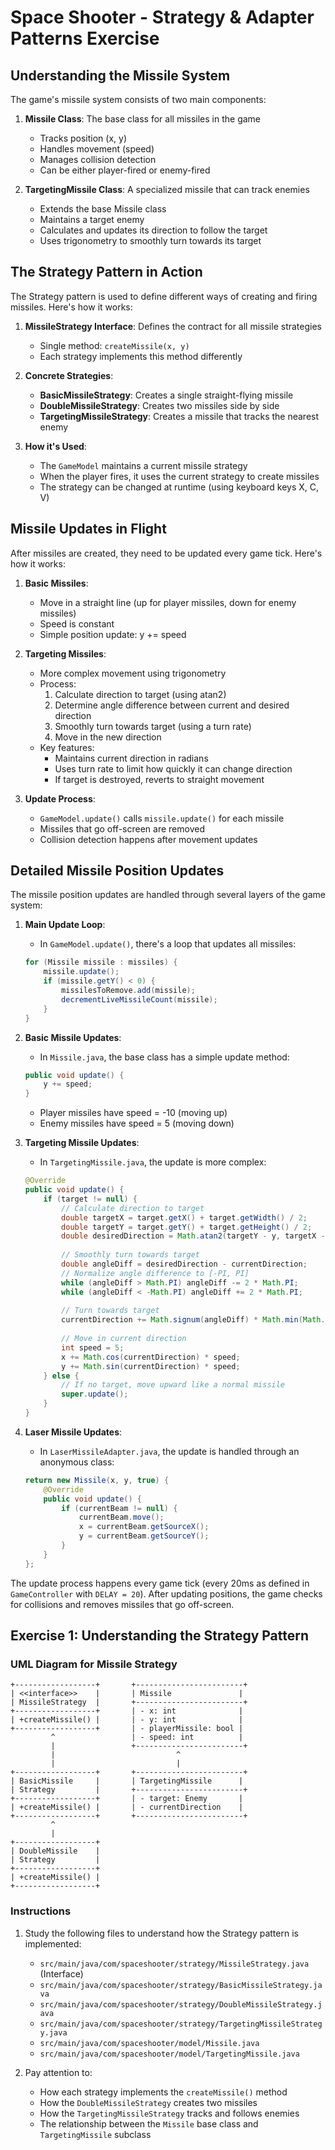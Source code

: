 # Space Shooter - Strategy & Adapter Patterns Exercise

## Understanding the Missile System

The game's missile system consists of two main components:

1. **Missile Class**: The base class for all missiles in the game
   - Tracks position (x, y)
   - Handles movement (speed)
   - Manages collision detection
   - Can be either player-fired or enemy-fired

2. **TargetingMissile Class**: A specialized missile that can track enemies
   - Extends the base Missile class
   - Maintains a target enemy
   - Calculates and updates its direction to follow the target
   - Uses trigonometry to smoothly turn towards its target

## The Strategy Pattern in Action

The Strategy pattern is used to define different ways of creating and firing missiles. Here's how it works:

1. **MissileStrategy Interface**: Defines the contract for all missile strategies
   - Single method: `createMissile(x, y)`
   - Each strategy implements this method differently

2. **Concrete Strategies**:
   - **BasicMissileStrategy**: Creates a single straight-flying missile
   - **DoubleMissileStrategy**: Creates two missiles side by side
   - **TargetingMissileStrategy**: Creates a missile that tracks the nearest enemy

3. **How it's Used**:
   - The `GameModel` maintains a current missile strategy
   - When the player fires, it uses the current strategy to create missiles
   - The strategy can be changed at runtime (using keyboard keys X, C, V)

## Missile Updates in Flight

After missiles are created, they need to be updated every game tick. Here's how it works:

1. **Basic Missiles**:
   - Move in a straight line (up for player missiles, down for enemy missiles)
   - Speed is constant
   - Simple position update: y += speed

2. **Targeting Missiles**:
   - More complex movement using trigonometry
   - Process:
     1. Calculate direction to target (using atan2)
     2. Determine angle difference between current and desired direction
     3. Smoothly turn towards target (using a turn rate)
     4. Move in the new direction
   - Key features:
     - Maintains current direction in radians
     - Uses turn rate to limit how quickly it can change direction
     - If target is destroyed, reverts to straight movement

3. **Update Process**:
   - `GameModel.update()` calls `missile.update()` for each missile
   - Missiles that go off-screen are removed
   - Collision detection happens after movement updates

## Detailed Missile Position Updates

The missile position updates are handled through several layers of the game system:

1. **Main Update Loop**:
   - In `GameModel.update()`, there's a loop that updates all missiles:
   ```java
   for (Missile missile : missiles) {
       missile.update();
       if (missile.getY() < 0) {
           missilesToRemove.add(missile);
           decrementLiveMissileCount(missile);
       }
   }
   ```

2. **Basic Missile Updates**:
   - In `Missile.java`, the base class has a simple update method:
   ```java
   public void update() {
       y += speed;
   }
   ```
   - Player missiles have speed = -10 (moving up)
   - Enemy missiles have speed = 5 (moving down)

3. **Targeting Missile Updates**:
   - In `TargetingMissile.java`, the update is more complex:
   ```java
   @Override
   public void update() {
       if (target != null) {
           // Calculate direction to target
           double targetX = target.getX() + target.getWidth() / 2;
           double targetY = target.getY() + target.getHeight() / 2;
           double desiredDirection = Math.atan2(targetY - y, targetX - x);
           
           // Smoothly turn towards target
           double angleDiff = desiredDirection - currentDirection;
           // Normalize angle difference to [-PI, PI]
           while (angleDiff > Math.PI) angleDiff -= 2 * Math.PI;
           while (angleDiff < -Math.PI) angleDiff += 2 * Math.PI;
           
           // Turn towards target
           currentDirection += Math.signum(angleDiff) * Math.min(Math.abs(angleDiff), TURN_RATE);
           
           // Move in current direction
           int speed = 5;
           x += Math.cos(currentDirection) * speed;
           y += Math.sin(currentDirection) * speed;
       } else {
           // If no target, move upward like a normal missile
           super.update();
       }
   }
   ```

4. **Laser Missile Updates**:
   - In `LaserMissileAdapter.java`, the update is handled through an anonymous class:
   ```java
   return new Missile(x, y, true) {
       @Override
       public void update() {
           if (currentBeam != null) {
               currentBeam.move();
               x = currentBeam.getSourceX();
               y = currentBeam.getSourceY();
           }
       }
   };
   ```

The update process happens every game tick (every 20ms as defined in `GameController` with `DELAY = 20`). After updating positions, the game checks for collisions and removes missiles that go off-screen.

## Exercise 1: Understanding the Strategy Pattern

### UML Diagram for Missile Strategy
```
+------------------+       +------------------------+
| <<interface>>    |       | Missile               |
| MissileStrategy  |       +------------------------+
+------------------+       | - x: int              |
| +createMissile() |       | - y: int              |
+------------------+       | - playerMissile: bool |
         ^                 | - speed: int          |
         |                 +------------------------+
         |                           ^
         |                           |
+------------------+       +------------------------+
| BasicMissile     |       | TargetingMissile      |
| Strategy         |       +------------------------+
+------------------+       | - target: Enemy       |
| +createMissile() |       | - currentDirection    |
+------------------+       +------------------------+
         ^
         |
+------------------+
| DoubleMissile    |
| Strategy         |
+------------------+
| +createMissile() |
+------------------+
```

### Instructions
1. Study the following files to understand how the Strategy pattern is implemented:
   - `src/main/java/com/spaceshooter/strategy/MissileStrategy.java` (Interface)
   - `src/main/java/com/spaceshooter/strategy/BasicMissileStrategy.java`
   - `src/main/java/com/spaceshooter/strategy/DoubleMissileStrategy.java`
   - `src/main/java/com/spaceshooter/strategy/TargetingMissileStrategy.java`
   - `src/main/java/com/spaceshooter/model/Missile.java`
   - `src/main/java/com/spaceshooter/model/TargetingMissile.java`

2. Pay attention to:
   - How each strategy implements the `createMissile()` method
   - How the `DoubleMissileStrategy` creates two missiles
   - How the `TargetingMissileStrategy` tracks and follows enemies
   - The relationship between the `Missile` base class and `TargetingMissile` subclass 